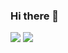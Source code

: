 ### Hi there 👋

<img src="https://img.shields.io/badge/Spring-6DB33F?style=for-the-badge&logo=Spring&logoColor=white">
<a href="https://computer-life.tistory.com/" target="_blank"><img src="https://img.shields.io/badge/tistory-FF6000?style=flat-square&logo=tistory&logoColor=white"/></a>
